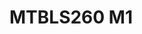 <a name="material" />

# MTBLS260 M1
<script type="application/ld+json">
  {
    "@context": "https://schema.org/",
    "@type": "ChemicalSubstance",
    "http://purl.org/dc/terms/conformsTo":
      {
        "@type": "CreativeWork",
        "@id": "https://bioschemas.org/profiles/ChemicalSubstance/0.4-RELEASE/"
      },
    "@id": "https://egonw.github.io/nanowiki/nanowiki476.html#material",
    "name": "MTBLS260 M1",
    "sameAs": "http://127.0.0.1/mediawiki/index.php/Special:URIResolver/MTBLS260_M1"
  }
</script>


